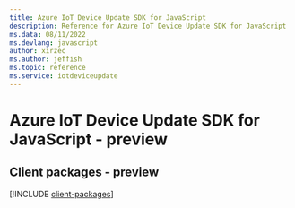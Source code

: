 ```yaml
---
title: Azure IoT Device Update SDK for JavaScript
description: Reference for Azure IoT Device Update SDK for JavaScript
ms.data: 08/11/2022
ms.devlang: javascript
author: xirzec
ms.author: jeffish
ms.topic: reference
ms.service: iotdeviceupdate
---
```

# Azure IoT Device Update SDK for JavaScript - preview

## Client packages - preview
[!INCLUDE [client-packages](iot-device-update-client-index.md)]